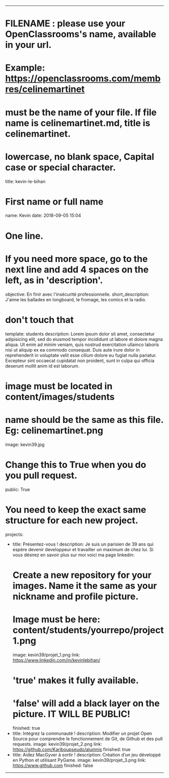---

# FILENAME : please use your OpenClassrooms's name, available in your url.
# Example: https://openclassrooms.com/membres/celinemartinet
# must be the name of your file. If file name is celinemartinet.md, title is celinemartinet.
# lowercase, no blank space, Capital case or special character.
title: kevin-le-bihan

# First name or full name
name: Kevin
date: 2018-09-05 15:04

# One line.
# If you need more space, go to the next line and add 4 spaces on the left, as in 'description'.
objective: En finir avec l'insécurité professionnelle.
short_description: J'aime les ballades en longboard, le fromage, les comics et la radio.

# don't touch that
template: students
description:
    Lorem ipsum dolor sit amet, consectetur adipisicing elit, sed do eiusmod
    tempor incididunt ut labore et dolore magna aliqua. Ut enim ad minim veniam,
    quis nostrud exercitation ullamco laboris nisi ut aliquip ex ea commodo
    consequat. Duis aute irure dolor in reprehenderit in voluptate velit esse
    cillum dolore eu fugiat nulla pariatur. Excepteur sint occaecat cupidatat non
    proident, sunt in culpa qui officia deserunt mollit anim id est laborum.

# image must be located in content/images/students
# name should be the same as this file. Eg: celinemartinet.png
image: kevin39.jpg

# Change this to True when you do you pull request.
public: True

# You need to keep the exact same structure for each new project.
projects:
  - title: Présentez-vous !
    description: Je suis un parisien de 39 ans qui espère devenir developpeur et travailler un maximum de chez lui.
	Si vous désirez en savoir plus sur moi voici ma page linkedin: 
    # Create a new repository for your images. Name it the same as your nickname and profile picture.
    # Image must be here: content/students/yourrepo/project1.png
    image: kevin39/projet_1.png
    link: https://www.linkedin.com/in/kevinlebihan/
    # 'true' makes it fully available.
    # 'false' will add a black layer on the picture. IT WILL BE PUBLIC!
    finished: true
  - title: Intégrez la communauté !
    description: Modifier un projet Open Source pour comprendre le fonctionnement de Git, de Github et des pull requests. 
    image: kevin39/projet_2.png
    link: https://github.com/Kariboupseudo/alumnis
    finished: true
  - title: Aidez MacGyver à sortir !
    description: Création d’un jeu développé en Python et utilisant PyGame.
    image: kevin39/projet_3.png
    link: https://www.github.com
    finished: false
---